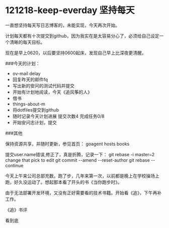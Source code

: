 ﻿121218-keep-everday 坚持每天
========

一直想坚持每天写日志博客的，未能实现，今天再次开始。

计划每天都有十次提交到github，因为我实在是太容易分心了，必须给自己设定一个清晰的每天目标。

现在是早上0620，以后要坚持0600起床，发现自己早上比深夜更清醒。


###今天的计划：

* ov-mail delay
* 回复昨天的邮件fq
* 写出新的安问的测试代码并提交
* 开始有计划地阅读，今天《追风筝的人》
* 借书
* things-about-m
* 将dotfiles提交到github
* 随时记录今天计划进展 提交次数4 完成任务0/8
* 开始安问志计划，提交


###其他

保持资源共享，并随时更新，参见首页：
goagent hosts books

提交user.name错误,修正了，真是折腾，记录一下：
git rebase -i master~2
    change that pick to edit
git commit --amend --reset-author
git rebase --continue

今天上午来公司总部充数。跑了步，几年来第一次，以前都是晚上在学校操场上跑，好久没运动了。想起那本看了开头的书《当你跑步时》。

由于无法部署开发环境，又没有正好需要看的技术书籍。开始看《追》，下午再补工作。

《追》书评

看到底


